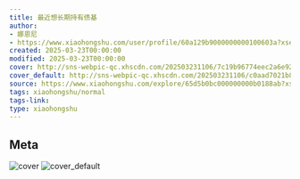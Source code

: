 ```yaml
---
title: 最近想长期持有债基
author:
- 娜恩尼
- https://www.xiaohongshu.com/user/profile/60a129b9000000000100603a?xsec_token=undefined
created: 2025-03-23T00:00:00
modified: 2025-03-23T00:00:00
cover: http://sns-webpic-qc.xhscdn.com/202503231106/7c19b96774eec2a6e92c3370d42f3dc3/1040g00830vec25r2666g5o5156sg8o1q9u2ogco!nc_n_webp_prv_1
cover_default: http://sns-webpic-qc.xhscdn.com/202503231106/c0aad7021b8a098e0b79896c9912d872/1040g00830vec25r2666g5o5156sg8o1q9u2ogco!nc_n_webp_mw_1
source: https://www.xiaohongshu.com/explore/65d5b0bc000000000b0188ab?xsec_token=AB1erfAkkcabr5_JtUtpivs7x2wkO1TN3IE1ac4aFzHxE=
tags: xiaohongshu/normal
tags-link:
type: xiaohongshu
---
```


## Meta

![cover](http://sns-webpic-qc.xhscdn.com/202503231106/7c19b96774eec2a6e92c3370d42f3dc3/1040g00830vec25r2666g5o5156sg8o1q9u2ogco!nc_n_webp_prv_1)
![cover_default](http://sns-webpic-qc.xhscdn.com/202503231106/c0aad7021b8a098e0b79896c9912d872/1040g00830vec25r2666g5o5156sg8o1q9u2ogco!nc_n_webp_mw_1)
